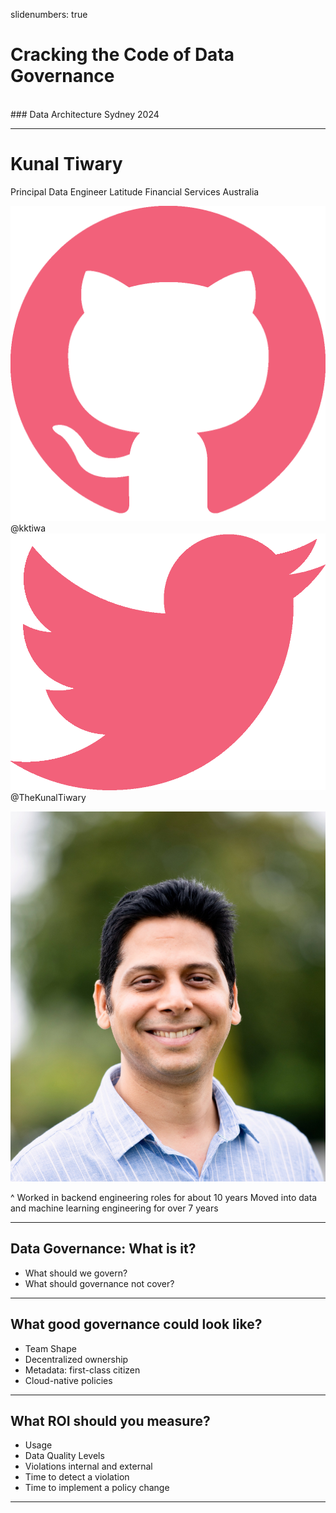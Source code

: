 slidenumbers: true

# Cracking the Code of Data Governance

<br>
### Data Architecture Sydney 2024

---

# Kunal Tiwary

Principal Data Engineer
Latitude Financial Services Australia

![](assets/github.png) @kktiwa
![](assets/twitter.png) @TheKunalTiwary

![Right](assets/kunal-headshot.jpeg)

^ Worked in backend engineering roles for about 10 years
Moved into data and machine learning engineering for over 7 years

---

## Data Governance: What is it?

+ What should we govern?
+ What should governance not cover?

---

## What good governance could look like?

+ Team Shape
+ Decentralized ownership
+ Metadata: first-class citizen
+ Cloud-native policies

---


## What ROI should you measure?


+ Usage
+ Data Quality Levels
+ Violations internal and external
+ Time to detect a violation
+ Time to implement a policy change

---